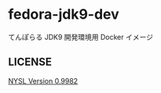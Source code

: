 # fedora-jdk9-dev
てんぽらる JDK9 開発環境用 Docker イメージ

## LICENSE

[NYSL Version 0.9982](http://www.kmonos.net/nysl/)
